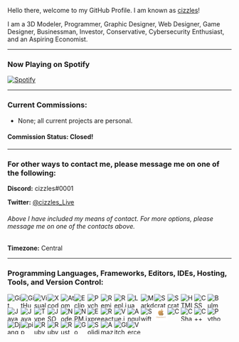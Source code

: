 Hello there, welcome to my GitHub Profile. I am known as [cizzles](https://github.com/cizzles)!

I am a 3D Modeler, Programmer, Graphic Designer, Web Designer, Game Designer, Businessman, Investor, Conservative, Cybersecurity Enthusiast, and an Aspiring Economist.

---

### Now Playing on Spotify

[![Spotify](https://cizzles-now-playing-on-spotify.vercel.app/api/spotify)](https://open.spotify.com/user/apaig6ltu8b8w8ybkg8xa4n66)

---

### Current Commissions:
* None; all current projects are personal.
#### Commission Status: Closed!

---

### For other ways to contact me, please message me on one of the following:

**Discord:** cizzles#0001

**Twitter:** [@cizzles_Live](https://twitter.com/cizzles_Live)

###### Above I have included my means of contact. For more options, please message me on one of the contacts above.

**Timezone:** Central

---

### Programming Languages, Frameworks, Editors, IDEs, Hosting, Tools, and Version Control:

<img align="left" alt="Git" width="30px" height="30px" src="https://upload.wikimedia.org/wikipedia/commons/e/e0/Git-logo.svg" />

<img align="left" alt="GitHub" width="30px" height="30px" src="https://upload.wikimedia.org/wikipedia/commons/9/95/Font_Awesome_5_brands_github.svg" />

<img align="left" alt="Visual Studio Code" height="30px" width="30px" src="https://upload.wikimedia.org/wikipedia/commons/9/9a/Visual_Studio_Code_1.35_icon.svg" />

<img align="left" alt="Xcode" width="30px" height="30px" src="https://upload.wikimedia.org/wikipedia/en/0/0c/Xcode_icon.png" />

<img align="left" alt="Atom" width="30px" height="30px" src="https://upload.wikimedia.org/wikipedia/commons/e/eb/Atom_icon.svg" />

<img align="left" alt="Eclipse" width="30px" height="30px" src="https://upload.wikimedia.org/wikipedia/commons/d/d0/Eclipse-Luna-Logo.svg" />

<img align="left" alt="Pycharm" width="30px" height="30px" src="https://upload.wikimedia.org/wikipedia/commons/1/1d/PyCharm_Icon.svg" />

<img align="left" alt="Remix" width="30px" height="30px" src="https://remix.ethereum.org/assets/img/icon.png" />

<img align="left" alt="Repl.it" width="30px" height="30px" src="https://upload.wikimedia.org/wikipedia/commons/b/b2/Repl.it_logo.svg" />

<img align="left" alt="Lua" width="30px" height="30px" src="https://www.lua.org/images/luaa.gif" />

<img align="left" alt="Markdown" width="30px" height="30px" src="https://upload.wikimedia.org/wikipedia/commons/4/48/Markdown-mark.svg" />

<img align="left" alt="Scratch" width="30px" height="30px" src="https://i.vimeocdn.com/video/436649156.webp?mw=1200&mh=777&q=70" />

<img align="left" alt="Scratch Jr" width="30px" height="30px" src="https://play-lh.googleusercontent.com/Yi07pS-SF3w_ENRrdOvczzesQDmAAch_Kqt8pT8iYgVQ4vnLNb1Sqd2IIe4KIvTeKO0" />

<img align="left" alt="HTML" width="30px" height="30px" src="https://upload.wikimedia.org/wikipedia/commons/6/61/HTML5_logo_and_wordmark.svg" />

<img align="left" alt="CSS" width="30px" height="30px" src="https://upload.wikimedia.org/wikipedia/commons/d/d5/CSS3_logo_and_wordmark.svg" />

<img align="left" alt="Bulma.io" width="30px" height="30px" src="https://bulma.io/images/bulma-banner.png" />

<img align="left" alt="Java" width="30px" height="30px" src="https://upload.wikimedia.org/wikipedia/en/3/30/Java_programming_language_logo.svg" />

<img align="left" alt="JavaScript" width="30px" height="30px" src="https://upload.wikimedia.org/wikipedia/commons/9/99/Unofficial_JavaScript_logo_2.svg" />

<img align="left" alt="TypeScript" width="30px" height="30px" src="https://upload.wikimedia.org/wikipedia/commons/4/4c/Typescript_logo_2020.svg" />

<img align="left" alt="JSON" width="30px" height="30px" src="https://upload.wikimedia.org/wikipedia/commons/c/c9/JSON_vector_logo.svg" />

<img align="left" alt="Node.js" width="30px" height="30px" src="https://upload.wikimedia.org/wikipedia/commons/d/d9/Node.js_logo.svg" />

<img align="left" alt="NPM.js" width="30px" height="30px" src="https://upload.wikimedia.org/wikipedia/commons/d/db/Npm-logo.svg" />

<img align="left" alt="Express.js" width="30px" height="30px" src="https://upload.wikimedia.org/wikipedia/commons/6/64/Expressjs.png" />

<img align="left" alt="React.js" width="30px" height="30px" src="https://upload.wikimedia.org/wikipedia/commons/a/a7/React-icon.svg" />

<img align="left" alt="Vue.js" width="30px" height="30px" src="https://upload.wikimedia.org/wikipedia/commons/9/95/Vue.js_Logo_2.svg" />

<img align="left" alt="Angular.js" width="30px" height="30px" src="https://upload.wikimedia.org/wikipedia/commons/c/cf/Angular_full_color_logo.svg" />

<img align="left" alt="Swift" width="30px" height="30px" src="https://developer.apple.com/swift/images/swift-og.png" />

<img align="left" alt="Objective C" width="30px" height="30px" src="https://raw.githubusercontent.com/github/explore/80688e429a7d4ef2fca1e82350fe8e3517d3494d/topics/objective-c/objective-c.png" />

<img align="left" alt="C" width="30px" height="30px" src="https://upload.wikimedia.org/wikipedia/commons/3/35/The_C_Programming_Language_logo.svg" />

<img align="left" alt="C Sharp" width="30px" height="30px" src="https://upload.wikimedia.org/wikipedia/commons/0/0d/C_Sharp_wordmark.svg" />

<img align="left" alt="C++" width="30px" height="30px" src="https://upload.wikimedia.org/wikipedia/commons/1/18/ISO_C%2B%2B_Logo.svg" />

<img align="left" alt="Python" width="30px" height="30px" src="https://upload.wikimedia.org/wikipedia/commons/f/f8/Python_logo_and_wordmark.svg" />

<img align="left" alt="Django" width="30px" height="30px" src="https://upload.wikimedia.org/wikipedia/commons/7/75/Django_logo.svg" />

<img align="left" alt="pip" width="30px" height="30px" src="" />
 
<img align="left" alt="Ruby" width="30px" height="30px" src="https://upload.wikimedia.org/wikipedia/commons/7/73/Ruby_logo.svg" />

<img align="left" alt="Ruby on Rails" width="30px" height="30px" src="https://upload.wikimedia.org/wikipedia/commons/6/62/Ruby_On_Rails_Logo.svg" />

<img align="left" alt="Rust" width="30px" height="30px" src="https://upload.wikimedia.org/wikipedia/commons/d/d5/Rust_programming_language_black_logo.svg" />

<img align="left" alt="Go" width="30px" height="30px" src="https://upload.wikimedia.org/wikipedia/commons/0/05/Go_Logo_Blue.svg" />

<img align="left" alt="Solidity" width="30px" height="30px" src="https://upload.wikimedia.org/wikipedia/commons/9/98/Solidity_logo.svg" />

<img align="left" alt="Amazon Web Services" width="30px" height="30px" src="https://upload.wikimedia.org/wikipedia/commons/9/93/Amazon_Web_Services_Logo.svg" />

<img align="left" alt="Glitch" width="30px" height="30px" src="https://i.pinimg.com/originals/9f/45/b1/9f45b1a13a6d104ab4df529bb7286981.png" />

<img align="left" alt="Vercel" width="30px" height="30px" src="https://logovtor.com/wp-content/uploads/2020/10/vercel-inc-logo-vector.png" />
